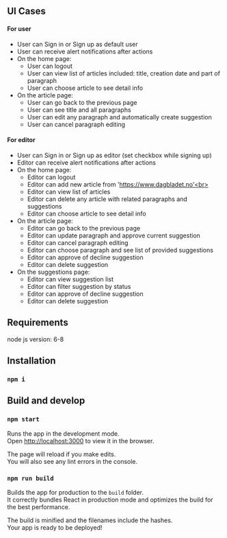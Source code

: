 ## UI Cases

#### For user

- User can Sign in or Sign up as default user<br>
- User can receive alert notifications after actions<br>
- On the home page:<br>
    * User can logout<br>
    * User can view list of articles included: title, creation date and part of paragraph<br>
    * User can choose article to see detail info
- On the article page:<br>
    * User can go back to the previous page<br>
    * User can see title and all paragraphs<br>
    * User can edit any paragraph and automatically create suggestion<br>
    * User can cancel paragraph editing<br>
    
#### For editor

- User can Sign in or Sign up as editor (set checkbox while signing up)<br>
- Editor can receive alert notifications after actions<br>
- On the home page:<br>
    * Editor can logout<br>
    * Editor can add new article from 'https://www.dagbladet.no'<br>
    * Editor can view list of articles<br>
    * Editor can delete any article with related paragraphs and suggestions<br>
    * Editor can choose article to see detail info
- On the article page:<br>
    * Editor can go back to the previous page<br>
    * Editor can update paragraph and approve current suggestion<br>
    * Editor can cancel paragraph editing<br>
    * Editor can choose paragraph and see list of provided suggestions<br>
    * Editor can approve of decline suggestion<br>
    * Editor can delete suggestion<br>
- On the suggestions page:<br>
    * Editor can view suggestion list<br>
    * Editor can filter suggestion by status<br>
    * Editor can approve of decline suggestion<br>
    * Editor can delete suggestion<br>

## Requirements

node js version: 6-8 <br>

## Installation

### `npm i`

## Build and develop

### `npm start`

Runs the app in the development mode.<br>
Open [http://localhost:3000](http://localhost:3000) to view it in the browser.

The page will reload if you make edits.<br>
You will also see any lint errors in the console.


### `npm run build`

Builds the app for production to the `build` folder.<br>
It correctly bundles React in production mode and optimizes the build for the best performance.

The build is minified and the filenames include the hashes.<br>
Your app is ready to be deployed!